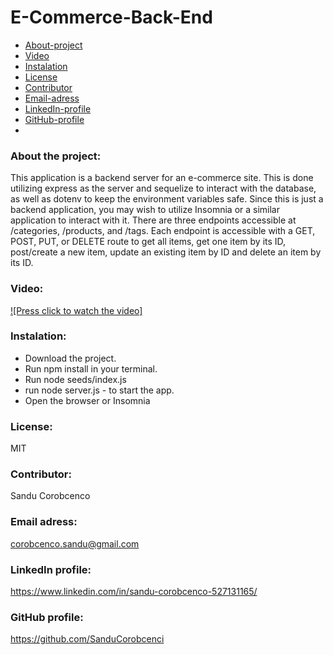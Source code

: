 # E-Commerce-Back-End

* [About-project](#Description)
* [Video](#Video)
* [Instalation](#Instalation)
* [License](#License)
* [Contributor](#Contributor)
* [Email-adress](#Email)
* [LinkedIn-profile](#LinkedIn-profile)
* [GitHub-profile](#GitHub-profile)
* 
   
### About the project:
  This application is a backend server for an e-commerce site. This is done utilizing express as the server and sequelize to interact with the database, as well as dotenv to keep the environment variables safe. Since this is just a backend application, you may wish to utilize Insomnia or a similar application to interact with it. There are three endpoints accessible at /categories, /products, and /tags. Each endpoint is accessible with a GET, POST, PUT, or DELETE route to get all items, get one item by its ID, post/create a new item, update an existing item by ID and delete an item by its ID.


### Video:
[![Press click to watch the video]](https://drive.google.com/file/d/13slVP5oHZlkSmrV1J-vgenAtaMECSnHS/view)

### Instalation:
* Download the project.
* Run npm install  in your terminal.
* Run node seeds/index.js
* run node server.js - to start the app.
* Open the browser or Insomnia 

### License:
MIT

### Contributor:
Sandu Corobcenco

### Email adress:
corobcenco.sandu@gmail.com

### LinkedIn profile:
https://www.linkedin.com/in/sandu-corobcenco-527131165/

### GitHub profile:
https://github.com/SanduCorobcenci
